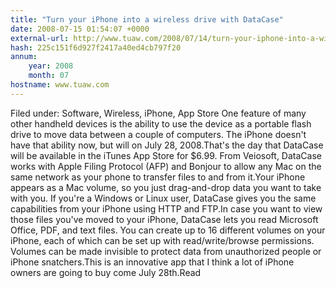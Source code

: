 ```yaml
---
title: "Turn your iPhone into a wireless drive with DataCase"
date: 2008-07-15 01:54:07 +0000
external-url: http://www.tuaw.com/2008/07/14/turn-your-iphone-into-a-wireless-drive-with-datacase/
hash: 225c151f6d927f2417a40ed4cb797f20
annum:
    year: 2008
    month: 07
hostname: www.tuaw.com
---
```


Filed under: Software, Wireless, iPhone, App Store
One feature of many other handheld devices is the ability to use the device as a portable flash drive to move data between a couple of computers. The iPhone doesn't have that ability now, but will on July 28, 2008.That's the day that DataCase will be available in the iTunes App Store for $6.99. From Veiosoft, DataCase works with Apple Filing Protocol (AFP) and Bonjour to allow any Mac on the same network as your phone to transfer files to and from it.Your iPhone appears as a Mac volume, so you just drag-and-drop data you want to take with you. If you're a Windows or Linux user, DataCase gives you the same capabilities from your iPhone using HTTP and FTP.In case you want to view those files you've moved to your iPhone, DataCase lets you read Microsoft Office, PDF, and text files. You can create up to 16 different volumes on your iPhone, each of which can be set up with read/write/browse permissions. Volumes can be made invisible to protect data from unauthorized people or iPhone snatchers.This is an innovative app that I think a lot of iPhone owners are going to buy come July 28th.Read
